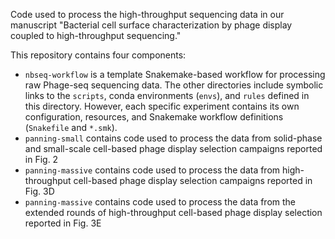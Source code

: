 Code used to process the high-throughput sequencing data in our manuscript "Bacterial cell surface characterization by phage display coupled to high-throughput sequencing." 


This repository contains four components:

- `nbseq-workflow` is a template Snakemake-based workflow for processing raw Phage-seq sequencing data. The other directories include symbolic links to the `scripts`, conda environments (`envs`), and `rules` defined in this directory. However, each specific experiment contains its own configuration, resources, and Snakemake workflow definitions (`Snakefile` and `*.smk`).
- `panning-small` contains code used to process the data from solid-phase and small-scale cell-based  phage display selection campaigns reported in Fig. 2
- `panning-massive` contains code used to process the data from high-throughput cell-based phage display selection campaigns reported in Fig. 3D
- `panning-massive` contains code used to process the data from the extended rounds of high-throughput cell-based phage display selection reported in Fig. 3E

